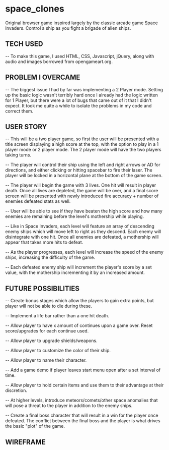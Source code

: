 # space_clones

Original browser game inspired largely by the classic arcade game Space Invaders. Control a ship as you fight a brigade of alien ships.

## TECH USED

-- To make this game, I used HTML, CSS, Javascript, jQuery, along with audio and images borrowed from opengameart.org.

## PROBLEM I OVERCAME

-- The biggest issue I had by far was implementing a 2 Player mode. Setting up the basic logic wasn't terribly hard once I already had the logic written for 1 Player, but there were a lot of bugs that came out of it that I didn't expect. It took me quite a while to isolate the problems in my code and correct them.

## USER STORY

-- This will be a two player game, so first the user will be presented with a title screen displaying a high score at the top, with the option to play in a 1 player mode or 2 player mode. The 2 player mode will have the two players taking turns.

-- The player will control their ship using the left and right arrows or AD for directions, and either clicking or hitting spacebar to fire their laser. The player will be locked in a horizontal plane at the bottom of the game screen.

-- The player will begin the game with 3 lives. One hit will result in player death. Once all lives are depleted, the game will be over, and a final score screen will be presented with newly introduced fire accuracy + number of enemies defeated stats as well.

-- User will be able to see if they have beaten the high score and how many enemies are remaining before the level's mothership while playing.

-- Like in Space Invaders, each level will feature an array of descending enemy ships which will move left to right as they descend. Each enemy will disintegrate with one hit. Once all enemies are defeated, a mothership will appear that takes more hits to defeat.

-- As the player progresses, each level will increase the speed of the enemy ships, increasing the difficulty of the game.

-- Each defeated enemy ship will increment the player's score by a set value, with the mothership incrementing it by an increased amount.

## FUTURE POSSIBILITIES

-- Create bonus stages which allow the players to gain extra points, but player will not be able to die during these.

-- Implement a life bar rather than a one hit death.

-- Allow player to have x amount of continues upon a game over. Reset score/upgrades for each continue used.

-- Allow player to upgrade shields/weapons.

-- Allow player to customize the color of their ship.

-- Allow player to name their character.

-- Add a game demo if player leaves start menu open after a set interval of time.

-- Allow player to hold certain items and use them to their advantage at their discretion.

-- At higher levels, introduce meteors/comets/other space anomalies that will pose a threat to the player in addition to the enemy ships.

-- Create a final boss character that will result in a win for the player once defeated. The conflict between the final boss and the player is what drives the basic "plot" of the game.

## WIREFRAME

[title screen wireframe]: images/title_screen_wireframe.jpg "Title Screen Wireframe"
[gameplay wireframe]: images/gameplay_wireframe.jpg "Gameplay Wireframe"



